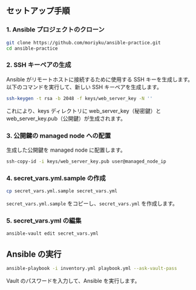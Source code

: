 ## セットアップ手順

### 1. Ansible プロジェクトのクローン

```sh
git clone https://github.com/moriyku/ansible-practice.git
cd ansible-practice
```

### 2. SSH キーペアの生成

Ansible がリモートホストに接続するために使用する SSH キーを生成します。以下のコマンドを実行して、新しい SSH キーペアを生成します。

```sh
ssh-keygen -t rsa -b 2048 -f keys/web_server_key -N ''
```

これにより、keys ディレクトリに web_server_key（秘密鍵）と web_server_key.pub（公開鍵）が生成されます。

### 3. 公開鍵の managed node への配置

生成した公開鍵を managed node に配置します。

```sh
ssh-copy-id -i keys/web_server_key.pub user@managed_node_ip
```

### 4. secret_vars.yml.sample の作成

```sh
cp secret_vars.yml.sample secret_vars.yml
```

`secret_vars.yml.sample` をコピーし、`secret_vars.yml` を作成します。

### 5. secret_vars.yml の編集

```sh
ansible-vault edit secret_vars.yml
```

## Ansible の実行

```sh
ansible-playbook -i inventory.yml playbook.yml --ask-vault-pass
```

Vault のパスワードを入力して、Ansible を実行します。
